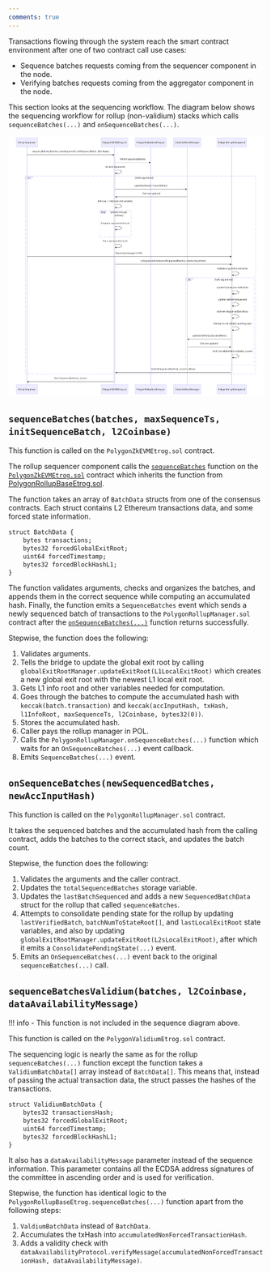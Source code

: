 ```yaml
---
comments: true
---
```


Transactions flowing through the system reach the smart contract environment after one of two contract call use cases:

- Sequence batches requests coming from the sequencer component in the node.
- Verifying batches requests coming from the aggregator component in the node.

This section looks at the sequencing workflow. The diagram below shows the sequencing workflow for rollup (non-validium) stacks which calls `sequenceBatches(...)` and `onSequenceBatches(...)`. 

![Polygon Solidity smart contract architecture](../../../../img/cdk/high-level-architecture/sequencing-flow.png)

## `sequenceBatches(batches, maxSequenceTs, initSequenceBatch, l2Coinbase)`

This function is called on the `PolygonZkEVMEtrog.sol` contract.

The rollup sequencer component calls the [`sequenceBatches`](https://github.com/0xPolygonHermez/zkevm-contracts/blob/1ad7089d04910c319a257ff4f3674ffd6fc6e64e/contracts/v2/lib/PolygonRollupBaseEtrog.sol#L425) function on the [`PolygonZkEVMEtrog.sol`](https://github.com/0xPolygonHermez/zkevm-contracts/blob/1ad7089d04910c319a257ff4f3674ffd6fc6e64e/contracts/v2/consensus/zkEVM/PolygonZkEVMEtrog.sol) contract which inherits the function from [PolygonRollupBaseEtrog.sol](https://github.com/0xPolygonHermez/zkevm-contracts/blob/1ad7089d04910c319a257ff4f3674ffd6fc6e64e/contracts/v2/lib/PolygonRollupBaseEtrog.sol).

The function takes an array of `BatchData` structs from one of the consensus contracts. Each struct contains L2 Ethereum transactions data, and some forced state information.

```solidity
struct BatchData {
    bytes transactions;
    bytes32 forcedGlobalExitRoot;
    uint64 forcedTimestamp;
    bytes32 forcedBlockHashL1;
}
```

The function validates arguments, checks and organizes the batches, and appends them in the correct sequence while computing an accumulated hash. Finally, the function emits a `SequenceBatches` event which sends a newly sequenced batch of transactions to the `PolygonRollupManager.sol` contract after the [`onSequenceBatches(...)`](#onsequencebatchesnewsequencedbatches-newaccinputhash) function returns successfully. 

Stepwise, the function does the following:

1. Validates arguments.
1. Tells the bridge to update the global exit root by calling `globalExitRootManager.updateExitRoot(L1LocalExitRoot)` which creates a new global exit root with the newest L1 local exit root.
1. Gets L1 info root and other variables needed for computation.
1. Goes through the batches to compute the accumulated hash with `keccak(batch.transaction)` and `keccak(accInputHash, txHash, l1InfoRoot, maxSequenceTs, l2Coinbase, bytes32(0))`.
1. Stores the accumulated hash.
1. Caller pays the rollup manager in POL.
1. Calls the `PolygonRollupManager.onSequenceBatches(...)` function which waits for an `OnSequenceBatches(...)` event callback.
1. Emits `SequenceBatches(...)` event.

## `onSequenceBatches(newSequencedBatches, newAccInputHash)`

This function is called on the `PolygonRollupManager.sol` contract.

It takes the sequenced batches and the accumulated hash from the calling contract, adds the batches to the correct stack, and updates the batch count.

Stepwise, the function does the following:

1. Validates the arguments and the caller contract.
1. Updates the `totalSequencedBatches` storage variable.
1. Updates the `lastBatchSequenced` and adds a new `SequencedBatchData` struct for the rollup that called `sequenceBatches`.
1. Attempts to consolidate pending state for the rollup by updating `lastVerifiedBatch`, `batchNumToStateRoot[]`, and `lastLocalExitRoot` state variables, and also by updating `globalExitRootManager.updateExitRoot(L2sLocalExitRoot)`, after which it emits a `ConsolidatePendingState(...)` event.
1. Emits an `OnSequenceBatches(...)` event back to the original `sequenceBatches(...)` call.

## `sequenceBatchesValidium(batches, l2Coinbase, dataAvailabilityMessage)`

!!! info
    - This function is not included in the sequence diagram above.

This function is called on the `PolygonValidiumEtrog.sol` contract.

The sequencing logic is nearly the same as for the rollup `sequenceBatches(...)` function except the function takes a `ValidiumBatchData[]` array instead of `BatchData[]`. This means that, instead of passing the actual transaction data, the struct passes the hashes of the transactions.

```solidity
struct ValidiumBatchData {
    bytes32 transactionsHash;
    bytes32 forcedGlobalExitRoot;
    uint64 forcedTimestamp;
    bytes32 forcedBlockHashL1;
}
```

It also has a `dataAvailabilityMessage` parameter instead of the sequence information. This parameter contains all the ECDSA address signatures of the committee in ascending order and is used for verification.

Stepwise, the function has identical logic to the `PolygonRollupBaseEtrog.sequenceBatches(...)` function apart from the following steps:

1. `ValdiumBatchData` instead of `BatchData`.
1. Accumulates the txHash into `accumulatedNonForcedTransactionHash`.
1. Adds a validity check with `dataAvailabilityProtocol.verifyMessage(accumulatedNonForcedTransactionHash, dataAvailabilityMessage)`.
